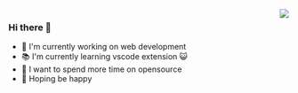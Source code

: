 <img align="right" src="https://github-readme-stats.vercel.app/api?username=wzhkobe2408&show_icons=true&theme=tokyonight" />

### Hi there 👋

- 🔭 I'm currently working on web development
- 📚 I'm currently learning vscode extension 😺
- 🎲 I want to spend more time on opensource
- 🌟 Hoping be happy
